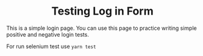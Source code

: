 <h1 align="center">Testing Log in Form </h1>

This is a simple login page. You can use this page to practice writing simple positive and negative login tests.

For run selenium test use `yarn test`